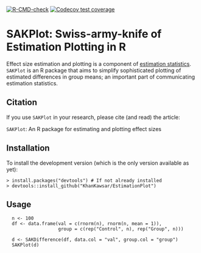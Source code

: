 <!-- badges: start -->
[![R-CMD-check](https://github.com/KhanKawsar/EstimationPlot/workflows/R-CMD-check/badge.svg)](https://github.com/KhanKawsar/EstimationPlot/actions)
[![Codecov test coverage](https://codecov.io/gh/KhanKawsar/EstimationPlot/branch/main/graph/badge.svg)](https://app.codecov.io/gh/KhanKawsar/EstimationPlot?branch=main)
<!-- badges: end -->


# SAKPlot: Swiss-army-knife of Estimation Plotting in R

Effect size estimation and plotting is a component of [estimation statistics](https://en.wikipedia.org/wiki/Estimation_statistics). `SAKPlot` is an R package that aims to simplify sophisticated plotting of estimated differences in group means; an important part of communicating estimation statistics.

## Citation

If you use `SAKPlot` in your research, please cite (and read) the article:

`SAKPlot`: An R package for estimating and plotting effect sizes 

## Installation

To install the development version (which is the only version available as yet):

    > install.packages("devtools") # If not already installed
    > devtools::install_github("KhanKawsar/EstimationPlot")

## Usage


```{R}
  n <- 100
  df <- data.frame(val = c(rnorm(n), rnorm(n, mean = 1)),
                   group = c(rep("Control", n), rep("Group", n)))

  d <- SAKDifference(df, data.col = "val", group.col = "group")
  SAKPlot(d)
```

